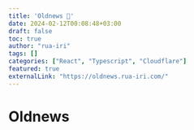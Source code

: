 ```yaml
---
title: 'Oldnews 📰'
date: 2024-02-12T00:08:48+03:00
draft: false
toc: true
author: "rua-iri"
tags: []
categories: ["React", "Typescript", "Cloudflare"]
featured: true
externalLink: "https://oldnews.rua-iri.com/"
---
```


# Oldnews
